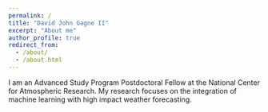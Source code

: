 ```yaml
---
permalink: /
title: "David John Gagne II"
excerpt: "About me"
author_profile: true
redirect_from: 
  - /about/
  - /about.html
---
```


I am an Advanced Study Program Postdoctoral Fellow at the National Center for Atmospheric Research. My research focuses on the integration of machine learning with high impact weather forecasting.
